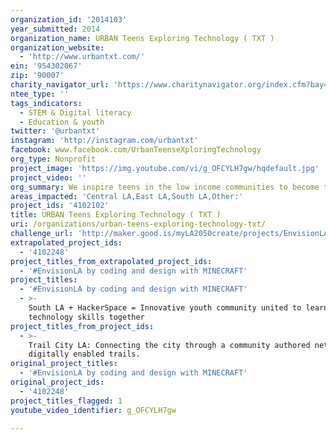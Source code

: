 ```yaml
---
organization_id: '2014103'
year_submitted: 2014
organization_name: URBAN Teens Exploring Technology ( TXT )
organization_website:
  - 'http://www.urbantxt.com/'
ein: '954302067'
zip: '90007'
charity_navigator_url: 'https://www.charitynavigator.org/index.cfm?bay=search.profile&ein=954302067'
ntee_type: ''
tags_indicators:
  - STEM & Digital literacy
  - Education & youth
twitter: '@urbantxt'
instagram: 'http://instagram.com/urbantxt'
facebook: www.facebook.com/UrbanTeenseXploringTechnology
org_type: Nonprofit
project_image: 'https://img.youtube.com/vi/g_OFCYLH7gw/hqdefault.jpg'
project_video: ''
org_summary: We inspire teens in the low income communities to become tech entrepreneurs !
areas_impacted: 'Central LA,East LA,South LA,Other:'
project_ids: '4102102'
title: URBAN Teens Exploring Technology ( TXT )
uri: /organizations/urban-teens-exploring-technology-txt/
challenge_url: 'http://maker.good.is/myLA2050create/projects/EnvisionLA.html'
extrapolated_project_ids:
  - '4102248'
project_titles_from_extrapolated_project_ids:
  - '#EnvisionLA by coding and design with MINECRAFT'
project_titles:
  - '#EnvisionLA by coding and design with MINECRAFT'
  - >-
    South LA + HackerSpace = Innovative youth community united to learn
    technology skills together
project_titles_from_project_ids:
  - >-
    Trail City LA: Connecting the city through a community authored network of
    digitally enabled trails.
original_project_titles:
  - '#EnvisionLA by coding and design with MINECRAFT'
original_project_ids:
  - '4102248'
project_titles_flagged: 1
youtube_video_identifier: g_OFCYLH7gw

---
```

